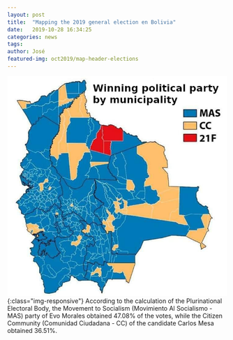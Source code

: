 ```yaml
---
layout: post
title:  "Mapping the 2019 general election en Bolivia"
date:   2019-10-28 16:34:25
categories: news
tags:  
author: José
featured-img: oct2019/map-header-elections
---
```

![The map officially shows the election results](/img/posts/oct2019/map-elections.jpg){:class="img-responsive"}
According to the calculation of the Plurinational Electoral Body, the Movement
to Socialism (Movimiento Al Socialismo - MAS) party of Evo Morales obtained 47.08% of the votes, while the
Citizen Community (Comunidad Ciudadana - CC) of the candidate Carlos Mesa obtained 36.51%.
